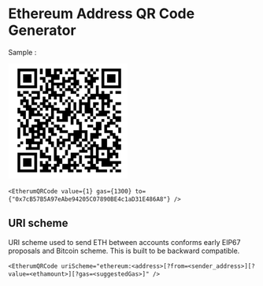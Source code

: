 # Ethereum Address QR Code Generator

Sample :

![Ethereum QR code component for React](https://github.com/Reminouche/react-ethereum/blob/master/images/qrcode-sample.png)

```
<EtherumQRCode value={1} gas={1300} to={"0x7cB57B5A97eAbe94205C07890BE4c1aD31E486A8"} />
```

## URI scheme

URI scheme used to send ETH between accounts conforms early EIP67 proposals and Bitcoin scheme. This is built to be backward compatible.

```
<EtherumQRCode uriScheme="ethereum:<address>[?from=<sender_address>][?value=<ethamount>][?gas=<suggestedGas>]" />
```
